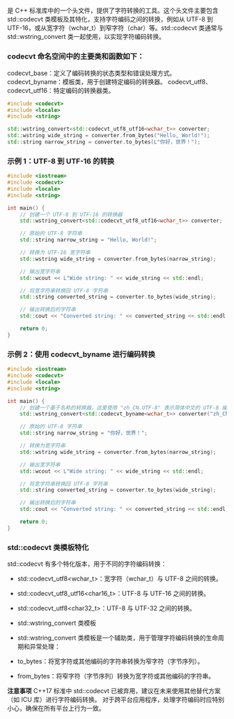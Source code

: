## <codecvt> 
是 C++ 标准库中的一个头文件，提供了字符转换的工具。这个头文件主要包含 std::codecvt 类模板及其特化，支持字符编码之间的转换，例如从 UTF-8 到 UTF-16，或从宽字符（wchar_t）到窄字符（char）等。std::codecvt 类通常与 std::wstring_convert 类一起使用，以实现字符编码转换。

### codecvt 命名空间中的主要类和函数如下：

codecvt_base：定义了编码转换的状态类型和错误处理方式。
codecvt_byname：模板类，用于创建特定编码的转换器。
codecvt_utf8、codecvt_utf16：特定编码的转换器类。
```c++
#include <codecvt>
#include <locale>
#include <string>

std::wstring_convert<std::codecvt_utf8_utf16<wchar_t>> converter;
std::wstring wide_string = converter.from_bytes("Hello, World!");
std::string narrow_string = converter.to_bytes(L"你好，世界！");
```
### 示例 1：UTF-8 到 UTF-16 的转换
```c++
#include <iostream>
#include <codecvt>
#include <locale>
#include <string>

int main() {
    // 创建一个 UTF-8 到 UTF-16 的转换器
    std::wstring_convert<std::codecvt_utf8_utf16<wchar_t>> converter;

    // 原始的 UTF-8 字符串
    std::string narrow_string = "Hello, World!";

    // 转换为 UTF-16 宽字符串
    std::wstring wide_string = converter.from_bytes(narrow_string);

    // 输出宽字符串
    std::wcout << L"Wide string: " << wide_string << std::endl;

    // 将宽字符串转换回 UTF-8 字符串
    std::string converted_string = converter.to_bytes(wide_string);

    // 输出转换后的字符串
    std::cout << "Converted string: " << converted_string << std::endl;

    return 0;
}
```

### 示例 2：使用 codecvt_byname 进行编码转换
```c++
#include <iostream>
#include <codecvt>
#include <locale>
#include <string>

int main() {
    // 创建一个基于名称的转换器，这里使用 "zh_CN.UTF-8" 表示简体中文的 UTF-8 编码
    std::wstring_convert<std::codecvt_byname<wchar_t>> converter("zh_CN.UTF-8");

    // 原始的 UTF-8 字符串
    std::string narrow_string = "你好，世界！";

    // 转换为宽字符串
    std::wstring wide_string = converter.from_bytes(narrow_string);

    // 输出宽字符串
    std::wcout << L"Wide string: " << wide_string << std::endl;

    // 将宽字符串转换回 UTF-8 字符串
    std::string converted_string = converter.to_bytes(wide_string);

    // 输出转换后的字符串
    std::cout << "Converted string: " << converted_string << std::endl;

    return 0;
}
```

### std::codecvt 类模板特化
std::codecvt 有多个特化版本，用于不同的字符编码转换：

- std::codecvt_utf8<wchar_t>：宽字符（wchar_t）与 UTF-8 之间的转换。
- std::codecvt_utf8_utf16<char16_t>：UTF-8 与 UTF-16 之间的转换。
- std::codecvt_utf8<char32_t>：UTF-8 与 UTF-32 之间的转换。
- std::wstring_convert 类模板
- std::wstring_convert 类模板是一个辅助类，用于管理字符编码转换的生命周期和异常处理：

- to_bytes：将宽字符或其他编码的字符串转换为窄字符（字节序列）。
- from_bytes：将窄字符（字节序列）转换为宽字符或其他编码的字符串。

**注意事项**
C++17 标准中 std::codecvt 已被弃用，建议在未来使用其他替代方案（如 ICU 库）进行字符编码转换。
对于跨平台应用程序，处理字符编码时应特别小心，确保在所有平台上行为一致。
